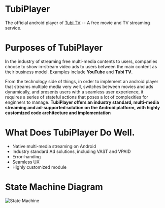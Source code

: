 # TubiPlayer
The official android player of [Tubi TV](https://www.tubi.tv) -- A free movie and TV streaming service.

# Purposes of TubiPlayer
In the industry of streaming free multi-media contents to users, companies choose to show in-stream video ads to users between the main content as their business model. Examples include **YouTube** and **Tubi TV**.

From the technology side of things, in order to implement an android player that streams multiple media very well, switches between movies and ads dynamically, and presents users with a seamless user experience, it requires a series of stateful actions that poses a lot of complexities for enginners to manage. **TubiPlayer offers an industry standard, multi-media streaming and ad-supported solution on the Android platform, with highly customized code architecture and implementation**

# What Does TubiPlayer Do Well.
* Native multi-media streaming on Android
* Industry standard Ad solutions, including VAST and VPAID
* Error-handing
* Seamless UX 
* Highly customized module


# State Machine Diagram
![State Machine](https://github.com/Tubitv/TubiPlayer/blob/master/lib/doc/Screen%20Shot%202017-09-18%20at%204.23.53%20PM.png)
